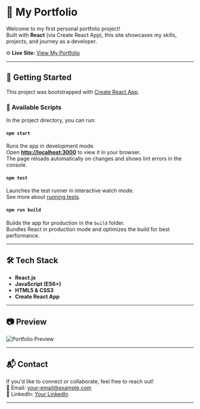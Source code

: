 # 💼 My Portfolio

Welcome to my first personal portfolio project!  
Built with **React** (via Create React App), this site showcases my skills, projects, and journey as a developer.  

🌐 **Live Site:** [View My Portfolio]([https://your-vercel-or-netlify-link-here](https://my-portfolio-teqw.onrender.com/))  

---

## 🚀 Getting Started

This project was bootstrapped with [Create React App](https://github.com/facebook/create-react-app).

### 📌 Available Scripts

In the project directory, you can run:

#### `npm start`
Runs the app in development mode.  
Open **[http://localhost:3000](http://localhost:3000)** to view it in your browser.  
The page reloads automatically on changes and shows lint errors in the console.

#### `npm test`
Launches the test runner in interactive watch mode.  
See more about [running tests](https://facebook.github.io/create-react-app/docs/running-tests).

#### `npm run build`
Builds the app for production in the `build` folder.  
Bundles React in production mode and optimizes the build for best performance.

---

## 🛠 Tech Stack
- **React.js**
- **JavaScript (ES6+)**
- **HTML5 & CSS3**
- **Create React App**

---

## 📷 Preview
![Portfolio Preview](https://your-screenshot-link.com)

---

## 📬 Contact
If you'd like to connect or collaborate, feel free to reach out!  
📧 Email: your-email@example.com  
💼 LinkedIn: [Your LinkedIn](https://linkedin.com/in/yourprofile)

---
